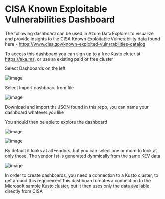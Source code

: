 # CISA Known Exploitable Vulnerabilities Dashboard

The following dashboard can be used in Azure Data Explorer to visualize and provide insights to the CISA Known Exploitable Vulnerability data found here - https://www.cisa.gov/known-exploited-vulnerabilities-catalog

To access this dashboard you can sign up to a free Kusto cluter at https://aka.ms, or use an existing paid or free cluster

Select Dashboards on the left

![image](https://github.com/reprise99/Sentinel-Queries/assets/88635951/1c5b9de1-a85d-4766-b2d7-9930a6edf193)

Select Import dashboard from file

![image](https://github.com/reprise99/Sentinel-Queries/assets/88635951/2f5ce68a-a1a1-46b8-8019-7394abf19644)

Download and import the JSON found in this repo, you can name your dashboard whatever you like

You should then be able to explore the dashboard

![image](https://github.com/reprise99/Sentinel-Queries/assets/88635951/cf83bc4f-4919-4235-83fd-45b865609b41)

![image](https://github.com/reprise99/Sentinel-Queries/assets/88635951/2ab1c6b9-3448-4c5c-9c47-e1f4ca07f3d4)

By default it looks at all vendors, but you can select one or more to look at only those. The vendor list is generated dynmically from the same KEV data

![image](https://github.com/reprise99/Sentinel-Queries/assets/88635951/a731c8a2-8d03-4b5c-8f21-280ff72f4851)

In order to create dashboards, you need a connection to a Kusto cluster, to get around this requirement this dashboard creates a connection to the Microsoft sample Kusto cluster, but it then uses only the data available directly from CISA
